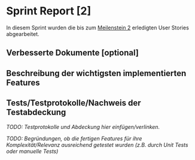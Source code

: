# Sprint Report [2]

In diesem Sprint wurden die bis zum [Meilenstein 2](meilenstein-url) erledigten User Stories abgearbeitet.

## Verbesserte Dokumente [optional]




## Beschreibung der wichtigsten implementierten Features



## Tests/Testprotokolle/Nachweis der Testabdeckung

*TODO: Testprotokolle und Abdeckung hier einfügen/verlinken.*

*TODO: Begründungen, ob die fertigen Features für ihre Komplexität/Relevanz ausreichend getestet wurden (z.B. durch Unit Tests oder manuelle Tests)*